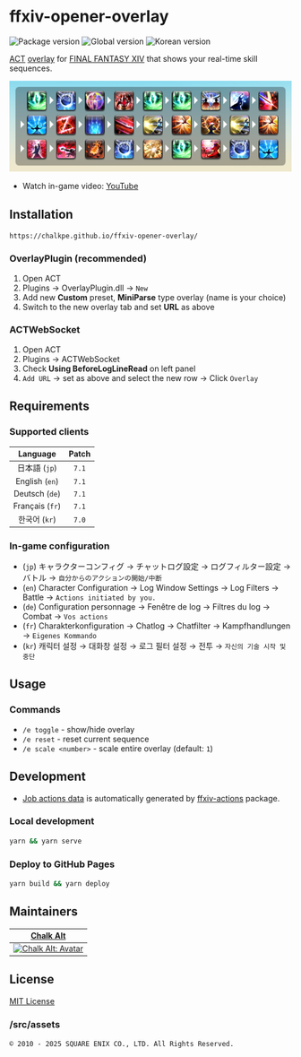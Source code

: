 # ffxiv-opener-overlay

![Package version] ![Global version] ![Korean version]

[ACT] [overlay][OverlayPlugin] for [FINAL FANTASY XIV] that shows your real-time skill sequences.

![Example]

* Watch in-game video: [YouTube]

## Installation

```url
https://chalkpe.github.io/ffxiv-opener-overlay/
```

### OverlayPlugin (recommended)

1. Open ACT
1. Plugins → OverlayPlugin.dll → `New`
1. Add new **Custom** preset, **MiniParse** type overlay (name is your choice)
1. Switch to the new overlay tab and set **URL** as above

### ACTWebSocket

1. Open ACT
1. Plugins → ACTWebSocket
1. Check **Using BeforeLogLineRead** on left panel
1. `Add URL` → set as above and select the new row → Click `Overlay`

## Requirements

### Supported clients

| Language | Patch |
| :--: | :--: |
| 日本語 (`jp`) | `7.1` |
| English (`en`) | `7.1` |
| Deutsch (`de`) | `7.1` |
| Français (`fr`) | `7.1` |
| 한국어 (`kr`) | `7.0` |

### In-game configuration

* (`jp`) キャラクターコンフィグ → チャットログ設定 → ログフィルター設定 → バトル → `自分からのアクションの開始/中断`
* (`en`) Character Configuration → Log Window Settings → Log Filters → Battle → `Actions initiated by you.`
* (`de`) Configuration personnage → Fenêtre de log → Filtres du log → Combat → `Vos actions`
* (`fr`) Charakterkonfiguration → Chatlog → Chatfilter → Kampfhandlungen → `Eigenes Kommando`
* (`kr`) 캐릭터 설정 → 대화창 설정 → 로그 필터 설정 → 전투 → `자신의 기술 시작 및 중단`

## Usage

### Commands

* `/e toggle` - show/hide overlay
* `/e reset` - reset current sequence
* `/e scale <number>` - scale entire overlay (default: `1`)

## Development

* [Job actions data] is automatically generated by [ffxiv-actions] package.

### Local development

```bash
yarn && yarn serve
```

### Deploy to GitHub Pages

```bash
yarn build && yarn deploy
```

## Maintainers

| [Chalk Alt][Chalk Alt: Twitter] |
| :--: |
| [![Chalk Alt: Avatar]][Chalk Alt: Lodestone] |

## License

[MIT License]

### /src/assets

```text
© 2010 - 2025 SQUARE ENIX CO., LTD. All Rights Reserved.
```

[MIT License]: LICENSE
[Example]: public/rdm-ew-opener.png
[Job actions data]: src/assets/actions
[ffxiv-actions]: https://github.com/chalkpe/ffxiv-actions

[Package version]: https://img.shields.io/github/package-json/v/chalkpe/ffxiv-opener-overlay
[Global version]: https://img.shields.io/badge/global-7.1-blueviolet
[Korean version]: https://img.shields.io/badge/korea-7.0-red

[YouTube]: https://youtu.be/j2YD54eWDWE
[ACT]: https://advancedcombattracker.com/
[OverlayPlugin]: https://github.com/OverlayPlugin/OverlayPlugin
[FINAL FANTASY XIV]: https://www.finalfantasyxiv.com/

[Chalk Alt: Twitter]: https://twitter.com/chalk_alt
[Chalk Alt: Lodestone]: https://na.finalfantasyxiv.com/lodestone/character/27400250/
[Chalk Alt: Avatar]: https://img2.finalfantasyxiv.com/f/1734839702c1c1e9792782c2bc669472_cf768a751b1f5e355c2fd39a9ed91f3ffc0_96x96.jpg
